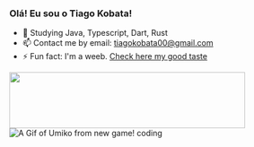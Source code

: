 ### Olá! Eu sou o Tiago Kobata!

- 🌱 Studying Java, Typescript, Dart, Rust
- 📫 Contact me by email: tiagokobata00@gmail.com
- ⚡ Fun fact: I'm a weeb. <a href="https://myanimelist.net/profile/TiagoKobata" target="_blank"> Check here my good taste</a>
							
 <img align="center" height="100" width="420" src='https://www.codewars.com/users/TKK000/badges/large'>

<picture>
 <source media="(prefers-color-scheme: dark)" srcset="[YOUR-DARKMODE-IMAGE](https://media.tenor.com/AlUkiGkR2j8AAAAC/new-game-ahagon-umiko-programming.gif)">
 <source media="(prefers-color-scheme: light)" srcset="[YOUR-LIGHTMODE-IMAGE](https://media.tenor.com/AlUkiGkR2j8AAAAC/new-game-ahagon-umiko-programming.gif)">
 <img alt="A Gif of Umiko from new game! coding" src="https://media.tenor.com/AlUkiGkR2j8AAAAC/new-game-ahagon-umiko-programming.gif">
</picture>
